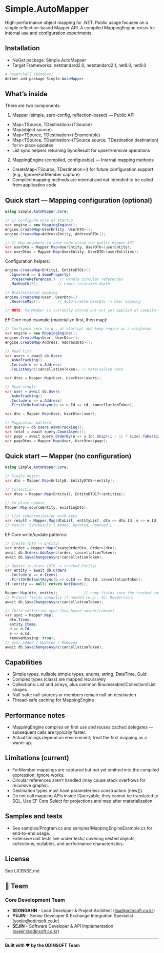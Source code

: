 # Simple.AutoMapper

High-performance object mapping for .NET. Public usage focuses on a simple reflection-based Mapper API. A compiled MappingEngine exists for internal use and configuration experiments.

## Installation

- NuGet package: Simple.AutoMapper
- Target Frameworks: netstandard2.0, netstandard2.1, net8.0, net9.0

```powershell
# PowerShell (Windows)
dotnet add package Simple.AutoMapper
```

## What’s inside

There are two components:

1) Mapper (simple, zero-config, reflection-based) — Public API
- Map<TSource, TDestination>(TSource)
- Map<TDestination>(object source)
- Map<TSource, TDestination>(IEnumerable<TSource>)
- Map<TSource, TDestination>(TSource source, TDestination destination) for in-place updates
- List sync helpers returning SyncResult for upsert/remove operations

2) MappingEngine (compiled, configurable) — Internal mapping methods
- CreateMap<TSource, TDestination>() for future configuration support (e.g., Ignore/ForMember capture)
- Compiled mapping methods are internal and not intended to be called from application code

## Quick start — Mapping configuration (optional)

```csharp
using Simple.AutoMapper.Core;

// 1) Configure once at startup
var engine = new MappingEngine();
engine.CreateMap<UserEntity, UserDTO>();
engine.CreateMap<AddressEntity, AddressDTO>();

// 2) Map anywhere in your code using the public Mapper API
var userDto = Mapper.Map<UserEntity, UserDTO>(userEntity);
var userDtos = Mapper.Map<UserEntity, UserDTO>(userEntities);
```

Configuration helpers:

```csharp
engine.CreateMap<Entity1, EntityDTO1>()
  .Ignore(d => d.SomeProperty)
  .PreserveReferences()  // Handle circular references
  .MaxDepth(5);         // Limit recursion depth

// Bidirectional mapping
engine.CreateMap<User, UserDto>()
  .ReverseMap();        // Auto-create UserDto -> User mapping

// NOTE: ForMember is currently stored but not yet applied at compile-time.
```

EF Core read example (materialize first, then map):

```csharp
// Configure once (e.g., at startup) and keep engine as a singleton
var engine = new MappingEngine();
engine.CreateMap<User, UserDto>();
engine.CreateMap<Address, AddressDto>();

// Read list
var users = await db.Users
  .AsNoTracking()
  .Include(u => u.Address)
  .ToListAsync(cancellationToken); // materialize here

var dtos = Mapper.Map<User, UserDto>(users);

// Read single
var user = await db.Users
  .AsNoTracking()
  .Include(u => u.Address)
  .FirstOrDefaultAsync(u => u.Id == id, cancellationToken);

var dto = Mapper.Map<User, UserDto>(user);

// Pagination pattern
var query = db.Users.AsNoTracking();
var total = await query.CountAsync();
var page = await query.OrderBy(u => u.Id).Skip((i - 1) * size).Take(size).ToListAsync();
var pageDtos = Mapper.Map<User, UserDto>(page);
```

## Quick start — Mapper (no configuration)

```csharp
using Simple.AutoMapper.Core;

// Single object
var dto = Mapper.Map<Entity8, EntityDTO8>(entity);

// Collection
var dtos = Mapper.Map<Entity17, EntityDTO17>(entities);

// In-place update
Mapper.Map(sourceEntity, existingDto);

// List synchronization with keys
var result = Mapper.Map(dtoList, entityList, dto => dto.Id, e => e.Id, removeMissing: true);
// result: SyncResult { Added, Updated, Removed }
```

EF Core write/update patterns:

```csharp
// Create (DTO -> Entity)
var order = Mapper.Map<CreateOrderDto, Order>(dto);
await db.Orders.AddAsync(order, cancellationToken);
await db.SaveChangesAsync(cancellationToken);

// Update in-place (DTO -> tracked Entity)
var entity = await db.Orders
  .Include(o => o.Items)
  .FirstOrDefaultAsync(o => o.Id == dto.Id, cancellationToken);
if (entity == null) return NotFound();

Mapper.Map(dto, entity);            // copy fields into the tracked instance
// Protect fields manually if needed (e.g., Id, RowVersion)
await db.SaveChangesAsync(cancellationToken);

// Child collection sync (key-based upsert/remove)
var sync = Mapper.Map(
  dto.Items,
  entity.Items,
  d => d.Id,
  e => e.Id,
  removeMissing: true);
// sync.Added / Updated / Removed
await db.SaveChangesAsync(cancellationToken);
```

## Capabilities

- Simple types, nullable simple types, enums, string, DateTime, Guid
- Complex types (class) are mapped recursively
- Collections: List<T> and arrays, plus common IEnumerable/ICollection/IList shapes
- Null-safe: null sources or members remain null on destination
- Thread-safe caching for MappingEngine

## Performance notes

- MappingEngine compiles on first use and reuses cached delegates — subsequent calls are typically faster.
- Actual timings depend on environment; treat the first mapping as a warm-up.

## Limitations (current)

- ForMember mappings are captured but not yet emitted into the compiled expression; Ignore works.
- Circular references aren’t handled (may cause stack overflows for recursive graphs).
- Destination types must have parameterless constructors (new()).
- Do not call mapping APIs inside IQueryable; they cannot be translated to SQL. Use EF Core Select for projections and map after materialization.

## Samples and tests

- See samples/Program.cs and samples/MappingEngineExample.cs for end-to-end usage.
- Extensive unit tests live under tests/ covering nested objects, collections, nullables, and performance characteristics.

## License

See LICENSE.md.

## 👥 Team

### **Core Development Team**
- **SEONGAHN** - Lead Developer & Project Architect ([lisa@odinsoft.co.kr](mailto:lisa@odinsoft.co.kr))
- **YUJIN** - Senior Developer & Exchange Integration Specialist ([yoojin@odinsoft.co.kr](mailto:yoojin@odinsoft.co.kr))
- **SEJIN** - Software Developer & API Implementation ([saejin@odinsoft.co.kr](mailto:saejin@odinsoft.co.kr))

---

**Built with ❤️ by the ODINSOFT Team**